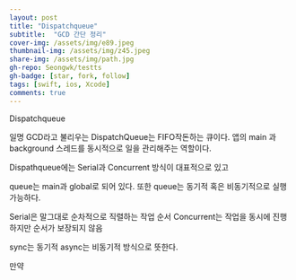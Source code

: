 ```yaml
---
layout: post
title: "Dispatchqueue"
subtitle:  "GCD 간단 정리"
cover-img: /assets/img/e89.jpeg
thumbnail-img: /assets/img/z45.jpeg
share-img: /assets/img/path.jpg
gh-repo: Seongwk/testts
gh-badge: [star, fork, follow]
tags: [swift, ios, Xcode]
comments: true
---
```


Dispatchqueue


일명 GCD라고 불리우는 DispatchQueue는 FIFO작돈하는 큐이다.
앱의 main 과 background 스레드를 동시적으로 일을 관리해주는 역할이다.

Dispathqueue에는 Serial과 Concurrent 방식이 대표적으로 있고

queue는 main과 global로 되어 있다.
또한 queue는 동기적 혹은 비동기적으로 실행 가능하다.

Serial은 말그대로 순차적으로 직렬하는 작업 순서
Concurrent는 작업을 동시에 진행하지만 순서가 보장되지 않음

sync는 동기적 async는 비동기적 방식으로 뜻한다.

만약 
